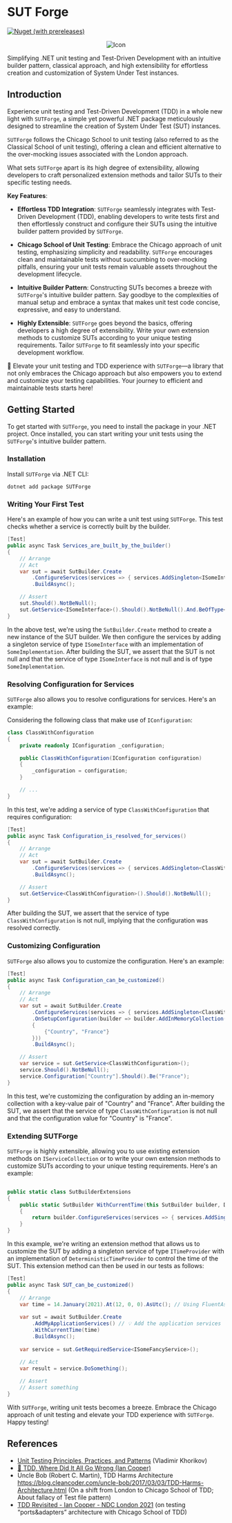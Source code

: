 # SUT Forge

[![Nuget (with prereleases)](https://img.shields.io/nuget/vpre/SUTForge)](https://www.nuget.org/packages/SutForge)


<p align="center">
    <img src="favicon.png" alt="Icon" />
</p>

Simplifying .NET unit testing and Test-Driven Development with an intuitive builder pattern, classical approach, and high extensibility for effortless creation and customization of System Under Test instances.

## Introduction

Experience unit testing and Test-Driven Development (TDD) in a whole new light with `SUTForge`, a simple yet powerful .NET package meticulously designed to streamline the creation of System Under Test (SUT) instances. 

`SUTForge` follows the Chicago School to unit testing (also referred to as the Classical School of unit testing), offering a clean and efficient alternative to the over-mocking issues associated with the London approach. 

What sets `SUTForge` apart is its high degree of extensibility, allowing developers to craft personalized extension methods and tailor SUTs to their specific testing needs.


**Key Features**:

- **Effortless TDD Integration**: `SUTForge` seamlessly integrates with Test-Driven Development (TDD), enabling developers to write tests first and then effortlessly construct and configure their SUTs using the intuitive builder pattern provided by `SUTForge`.

- **Chicago School of Unit Testing**: Embrace the Chicago approach of unit testing, emphasizing simplicity and readability. `SUTForge` encourages clean and maintainable tests without succumbing to over-mocking pitfalls, ensuring your unit tests remain valuable assets throughout the development lifecycle.

- **Intuitive Builder Pattern**: Constructing SUTs becomes a breeze with `SUTForge`'s intuitive builder pattern. Say goodbye to the complexities of manual setup and embrace a syntax that makes unit test code concise, expressive, and easy to understand.

- **Highly Extensible**: `SUTForge` goes beyond the basics, offering developers a high degree of extensibility. Write your own extension methods to customize SUTs according to your unique testing requirements. Tailor `SUTForge` to fit seamlessly into your specific development workflow.

💪 Elevate your unit testing and TDD experience with `SUTForge`—a library that not only embraces the Chicago approach but also empowers you to extend and customize your testing capabilities. Your journey to efficient and maintainable tests starts here!

## Getting Started

To get started with `SUTForge`, you need to install the package in your .NET project. Once installed, you can start writing your unit tests using the `SUTForge`'s intuitive builder pattern.

### Installation

Install `SUTForge` via .NET CLI:

```shell
dotnet add package SUTForge
```

### Writing Your First Test

Here's an example of how you can write a unit test using `SUTForge`. This test checks whether a service is correctly built by the builder.

```csharp
[Test]
public async Task Services_are_built_by_the_builder()
{
    // Arrange
    // Act
    var sut = await SutBuilder.Create
        .ConfigureServices(services => { services.AddSingleton<ISomeInterface, SomeImplementation>(); })
        .BuildAsync();

    // Assert
    sut.Should().NotBeNull();
    sut.GetService<ISomeInterface>().Should().NotBeNull().And.BeOfType<SomeImplementation>();
}
```

In the above test, we're using the `SutBuilder.Create` method to create a new instance of the SUT builder. We then configure the services by adding a singleton service of type `ISomeInterface` with an implementation of `SomeImplementation`. After building the SUT, we assert that the SUT is not null and that the service of type `ISomeInterface` is not null and is of type `SomeImplementation`.

### Resolving Configuration for Services

`SUTForge` also allows you to resolve configurations for services. Here's an example:

Considering the following class that make use of `IConfiguration`:

```csharp
class ClassWithConfiguration
{   
    private readonly IConfiguration _configuration;

    public ClassWithConfiguration(IConfiguration configuration)
    {
        _configuration = configuration;
    }

    // ...
}
```

In this test, we're adding a service of type `ClassWithConfiguration` that requires configuration:

```csharp
[Test]
public async Task Configuration_is_resolved_for_services()
{
    // Arrange
    // Act
    var sut = await SutBuilder.Create
        .ConfigureServices(services => { services.AddSingleton<ClassWithConfiguration>(); })
        .BuildAsync();

    // Assert
    sut.GetService<ClassWithConfiguration>().Should().NotBeNull();
}
```

 After building the SUT, we assert that the service of type `ClassWithConfiguration` is not null, implying that the configuration was resolved correctly.

### Customizing Configuration

`SUTForge` also allows you to customize the configuration. Here's an example:

```csharp
[Test]
public async Task Configuration_can_be_customized()
{
    // Arrange
    // Act
    var sut = await SutBuilder.Create
        .ConfigureServices(services => { services.AddSingleton<ClassWithConfiguration>(); })
        .OnSetupConfiguration(builder => builder.AddInMemoryCollection(new Dictionary<string, string>
        {
            {"Country", "France"}
        }))
        .BuildAsync();

    // Assert
    var service = sut.GetService<ClassWithConfiguration>();
    service.Should().NotBeNull();
    service.Configuration["Country"].Should().Be("France");
}
```

In this test, we're customizing the configuration by adding an in-memory collection with a key-value pair of "Country" and "France". After building the SUT, we assert that the service of type `ClassWithConfiguration` is not null and that the configuration value for "Country" is "France".

### Extending SUTForge

`SUTForge` is highly extensible, allowing you to use existing extension methods on `IServiceCollection` or to write your own extension methods to customize SUTs according to your unique testing requirements. Here's an example:

```csharp   

public static class SutBuilderExtensions
{
    public static SutBuilder WithCurrentTime(this SutBuilder builder, DateTime time)
    {
        return builder.ConfigureServices(services => { services.AddSingleton<ITimeProvider(new DeterministicTimeProvider(time)); });
    }
}   
```

In this example, we're writing an extension method that allows us to customize the SUT by adding a singleton service of type `ITimeProvider` with an implementation of `DeterministicTimeProvider` to control the time of the SUT. This extension method can then be used in our tests as follows:

```csharp   
[Test]
public async Task SUT_can_be_customized()
{
    // Arrange
    var time = 14.January(2021).At(12, 0, 0).AsUtc(); // Using FluentAssertions
    
    var sut = await SutBuilder.Create
        .AddMyApplicationServices() // 💡 Add the application services (the same method you'll use in your Startup class)
        .WithCurrentTime(time)
        .BuildAsync();
    
    var service = sut.GetRequiredService<ISomeFancyService>();
    
    // Act
    var result = service.DoSomething();

    // Assert
    // Assert something
}
```

With `SUTForge`, writing unit tests becomes a breeze. Embrace the Chicago approach of unit testing and elevate your TDD experience with `SUTForge`. Happy testing!

## References

- [Unit Testing Principles, Practices, and Patterns](https://www.goodreads.com/en/book/show/48927138) (Vladimir Khorikov) 
- [🚀 TDD, Where Did It All Go Wrong (Ian Cooper)](https://www.youtube.com/watch?v=EZ05e7EMOLM)
- Uncle Bob (Robert C. Martin), TDD Harms Architecture https://blog.cleancoder.com/uncle-bob/2017/03/03/TDD-Harms-Architecture.html (On a shift from London to Chicago School of TDD; About fallacy of <class>Test file pattern)
- [TDD Revisited - Ian Cooper - NDC London 2021](https://www.youtube.com/watch?v=vOO3hulIcsY) (on testing “ports&adapters” architecture with Chicago School of TDD)